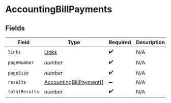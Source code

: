 # AccountingBillPayments


## Fields

| Field                                                                   | Type                                                                    | Required                                                                | Description                                                             |
| ----------------------------------------------------------------------- | ----------------------------------------------------------------------- | ----------------------------------------------------------------------- | ----------------------------------------------------------------------- |
| `links`                                                                 | [Links](../../models/shared/links.md)                                   | :heavy_check_mark:                                                      | N/A                                                                     |
| `pageNumber`                                                            | *number*                                                                | :heavy_check_mark:                                                      | N/A                                                                     |
| `pageSize`                                                              | *number*                                                                | :heavy_check_mark:                                                      | N/A                                                                     |
| `results`                                                               | [AccountingBillPayment](../../models/shared/accountingbillpayment.md)[] | :heavy_minus_sign:                                                      | N/A                                                                     |
| `totalResults`                                                          | *number*                                                                | :heavy_check_mark:                                                      | N/A                                                                     |
